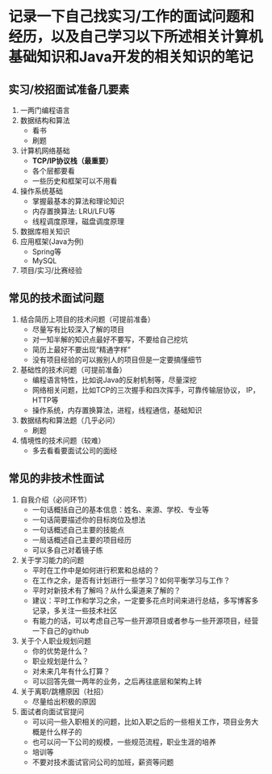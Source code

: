 # 记录一下自己找实习/工作的面试问题和经历，以及自己学习以下所述相关计算机基础知识和Java开发的相关知识的笔记

## 实习/校招面试准备几要素
1. 一两门编程语言
2. 数据结构和算法
    * 看书
    * 刷题
3. 计算机网络基础
    * **TCP/IP协议栈（最重要）**
    * 各个层都要看
    * 一些历史和框架可以不用看
4. 操作系统基础
    * 掌握最基本的算法和理论知识
    * 内存置换算法: LRU/LFU等
    * 线程调度原理，磁盘调度原理
5. 数据库相关知识 
6. 应用框架(Java为例)
    * Spring等
    * MySQL
7. 项目/实习/比赛经验


## 常见的技术面试问题
1. 结合简历上项目的技术问题（可提前准备）
    * 尽量写有比较深入了解的项目
    * 对一知半解的知识点最好不要写，不要给自己挖坑
    * 简历上最好不要出现“精通字样”
    * 没有项目经验的可以搬别人的项目但是一定要搞懂细节
2. 基础性的技术问题（可提前准备）
    * 编程语言特性，比如说Java的反射机制等，尽量深挖
    * 网络相关问题，比如TCP的三次握手和四次挥手，可靠传输层协议， IP，HTTP等
    * 操作系统，内存置换算法，进程，线程通信，基础知识
3. 数据结构和算法题（几乎必问）
    * 刷题
4. 情境性的技术问题（较难）
    * 多去看看要面试公司的面经

## 常见的非技术性面试
1. 自我介绍（必问环节）
    * 一句话概括自己的基本信息：姓名、来源、学校、专业等
    * 一句话简要描述你的目标岗位及想法
    * 一句话概述自己主要的技能点
    * 一局话概述自己主要的项目经历
    * 可以多自己对着镜子练
2. 关于学习能力的问题
    * 平时在工作中是如何进行积累和总结的？
    * 在工作之余，是否有计划进行一些学习？如何平衡学习与工作？
    * 平时对新技术有了解吗？从什么渠道来了解的？
    * 建议：平时工作和学习之余，一定要多花点时间来进行总结，多写博客多记录，多关注一些技术社区
    * 有能力的话，可以考虑自己写一些开源项目或者参与一些开源项目，经营一下自己的github
3. 关于个人职业规划问题
    * 你的优势是什么？
    * 职业规划是什么？
    * 对未来几年有什么打算？
    * 可以回答先做一两年的业务，之后再往底层和架构上转
4. 关于离职/跳槽原因（社招）
    * 尽量给出积极的原因
5. 面试者向面试官提问
    * 可以问一些入职相关的问题，比如入职之后的一些相关工作，项目业务大概是什么样子的
    * 也可以问一下公司的规模，一些规范流程，职业生涯的培养
    * 培训等
    * 不要对技术面试官问公司的加班，薪资等问题

